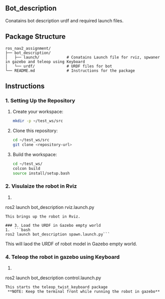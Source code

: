 ## Bot_description
Conatains bot description urdf and required launch files.

## Package Structure

```
ros_nav2_assignment/
├── bot_description/
│   ├── launch/            # Conatains Launch file for rviz, spwaner in gazebo and teleop using Keyboard
│   └── urdf/              # URDF files for bot
└── README.md              # Instructions for the package
```


## Instructions

### 1. Setting Up the Repository
1. Create your workspace:
    ```bash
    mkdir -p ~/test_ws/src
    ```
2. Clone this repository:
   ```bash
   cd ~/test_ws/src
   git clone <repository-url>
   ```
2. Build the workspace:
   ```bash
   cd ~/test_ws/
   colcon build
   source install/setup.bash
   ```

### 2. Visulaize the robot in Rviz
1.  ```bash
   ros2 launch bot_description rviz.launch.py
   ```
   This brings up the robot in Rviz.

### 3. Load the URDF in Gazebo empty world
1.  ```bash
   ros2 launch bot_description spawn.launch.py```
   ```
   This will laod the URDF of robot model in Gazebo empty world.

### 4. Teleop the robot in gazebo using Keyboard
1.  ```bash
   ros2 launch bot_description control.launch.py
   ```
   This starts the teleop_twist_keyboard package 
    **NOTE: Keep the terminal front while running the robot in gazebo**

